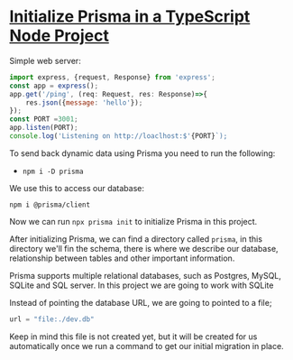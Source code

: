 # [Initialize Prisma in a TypeScript Node Project](https://egghead.io/lessons/prisma-initialize-prisma-in-a-typescript-node-project)

<TimeStamp start="0:04" end="0:12">

Simple web server:

```jsx
import express, {request, Response} from 'express';
const app = express();
app.get('/ping', (req: Request, res: Response)=>{
    res.json({message: 'hello'});
});
const PORT =3001;
app.listen(PORT);
console.log('Listening on http://loaclhost:$'{PORT}`);
```

</TimeStamp>

<TimeStamp start="0:14" end="0:25">

To send back dynamic data using Prisma you need to run the following:

 - `npm i -D prisma`

</TimeStamp>

<TimeStamp start="0:33" end="0:39">

We use this to access our database:

`npm i @prisma/client`

</TimeStamp>

<TimeStamp start="0:44" end="0:50">

Now we can run `npx prisma init` to initialize Prisma in this project. 

</TimeStamp>

<TimeStamp start="0:54" end="1:05">

After initializing Prisma, we can find a directory called `prisma`, in this directory we'll fin the schema, there is where we describe our database, relationship between tables and other important information.

</TimeStamp>

<TimeStamp start="1:10" end="1:22">

Prisma supports multiple relational databases, such as Postgres,  MySQL, SQLite and SQL server. In this project we are going to work with SQLite

</TimeStamp>

<TimeStamp start="1:28" end="1:35">

Instead of pointing the database URL, we are going to pointed to a file;

```jsx
url = "file:./dev.db"
```

</TimeStamp>

<TimeStamp start="1:36" end="1:35">

Keep in mind this file is not created yet, but it will be created for us automatically once we run a command to get our initial migration in place. 

</TimeStamp>

